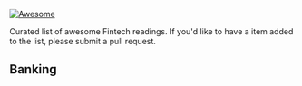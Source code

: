 [![Awesome](https://awesome.re/badge.svg)](https://awesome.re)

Curated list of awesome Fintech readings. If you'd like to have a item added to the list, please submit a pull request.

## Banking
